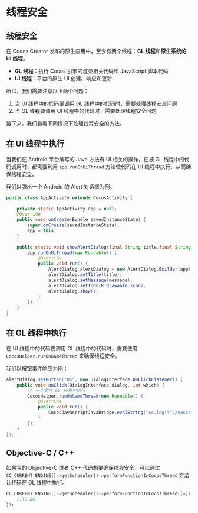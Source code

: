 # 线程安全

## 线程安全

在 Cocos Creator 发布的原生应用中，至少有两个线程：**GL 线程**和**原生系统的 UI 线程**。
- **GL 线程**：执行 Cocos 引擎的渲染相关代码和 JavaScript 脚本代码
- **UI 线程**：平台的原生 UI 创建、响应和更新

所以，我们需要注意以下两个问题：
1. 当 UI 线程中的代码要调用 GL 线程中的代码时，需要处理线程安全问题
2. 当 GL 线程要调用 UI 线程中的代码时，需要处理线程安全问题

接下来，我们看看不同情况下处理线程安全的方法。

## 在 UI 线程中执行

当我们在 Android 平台编写的 Java 方法有 UI 相关的操作，在被 GL 线程中的代码调用时，都需要利用 `app.runOnUiThread` 方法使代码在 UI 线程中执行，从而确保线程安全。

我们以弹出一个 Android 的 Alert 对话框为例。

```java
public class AppActivity extends CocosActivity {
    
    private static AppActivity app = null;
    @Override
    public void onCreate(Bundle savedInstanceState) {
        super.onCreate(savedInstanceState);
        app = this;
    }
    
    public static void showAlertDialog(final String title,final String message) {
        app.runOnUiThread(new Runnable() {
            @Override
            public void run() {
                AlertDialog alertDialog = new AlertDialog.Builder(app).create();
                alertDialog.setTitle(title);
                alertDialog.setMessage(message);
                alertDialog.setIcon(R.drawable.icon);
                alertDialog.show();
            }
        });
    }
}
```

## 在 GL 线程中执行

在 UI 线程中的代码要调用 GL 线程中的代码时，需要使用 `CocosHelper.runOnGameThread` 来确保线程安全。

我们以按钮事件响应为例：

```java
alertDialog.setButton("OK", new DialogInterface.OnClickListener() {
    public void onClick(DialogInterface dialog, int which) {
        // 一定要在 GL 线程中执行
        CocosHelper.runOnGameThread(new Runnable() {
            @Override
            public void run() {
                CocosJavascriptJavaBridge.evalString("cc.log(\"Javascript Java bridge!\")");
            }
        });
    }
});
```

## Objective-C / C++

如果写的 Objective-C 或者 C++ 代码想要确保线程安全，可以通过 `CC_CURRENT_ENGINE()->getScheduler()->performFunctionInCocosThread` 方法让代码在 GL 线程中执行。

```c++
CC_CURRENT_ENGINE()->getScheduler()->performFunctionInCocosThread([=](){
    //TO DO
});
```

